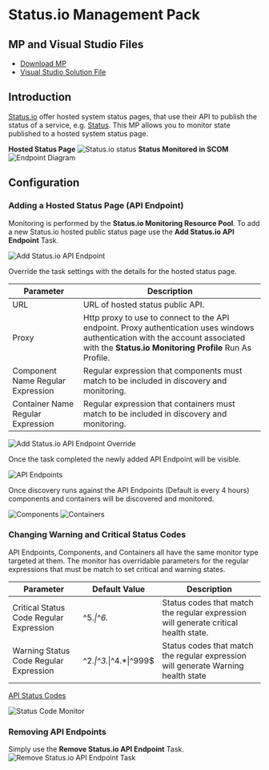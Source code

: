 # Status.io Management Pack

## MP and Visual Studio Files
* [Download MP](MPS/Status.IO.mpb)
* [Visual Studio Solution File](Status.IO/)

## Introduction

[Status.io](https://status.io/) offer hosted system status pages, that use their API to publish the status of a service, e.g. [Status](https://status.status.io/). This MP allows you to monitor state published to a hosted system status page.

**Hosted Status Page**
![Status.io status](<Screencaps/Status.io status.png>)
**Status Monitored in SCOM**
![Endpoint Diagram](<Screencaps/Endpoint Diagram.png>)

## Configuration

### Adding a Hosted Status Page (API Endpoint)

Monitoring is performed by the **Status.io Monitoring Resource Pool**. To add a new Status.io hosted public status page use the **Add Status.io API Endpoint** Task. 

![Add Status.io API Endpoint](<Screencaps/Add Api Endpoint Task.png>)

Override the task settings with the details for the hosted status page.

|Parameter|Description|
|-|-|
|URL|URL of hosted status public API. |
|Proxy|Http proxy to use to connect to the API endpoint. Proxy authentication uses windows authentication with the account associated with the **Status.io Monitoring Profile** Run As Profile.| 
|Component Name Regular Expression|Regular expression that components must match to be included in discovery and monitoring.|
|Container Name Regular Expression|Regular expression that containers must match to be included in discovery and monitoring.|

![Add Status.io API Endpoint Override](<Screencaps/Add Api Endpoint Task Overrides.png>)

Once the task completed the newly added API Endpoint will be visible.

![API Endpoints](<Screencaps/Api Endpoints.png>)

Once discovery runs against the API Endpoints (Default is every 4 hours) components and containers will be discovered and monitored.

![Components](Screencaps/Components.png)
![Containers](Screencaps/Containers.png)

### Changing Warning and Critical Status Codes

API Endpoints, Components, and Containers all have the same monitor type targeted at them. The monitor has overridable parameters for the regular expressions that must be match to set critical and warning states. 

|Parameter|Default Value|Description|
 |-|-|-|
|Critical Status Code Regular Expression|^5.*\|^6.*|Status codes that match the regular expression will generate critical health state.| 
|Warning Status Code Regular Expression|^2.*\|^3.*\|^4.*\|^999$|Status codes that match the regular expression will generate Warning health state

[API Status Codes](https://kb.status.io/developers/status-codes/)
 
![Status Code Monitor](<Screencaps/Status Code Monitor.png>)

### Removing API Endpoints

Simply use the **Remove Status.io API Endpoint** Task.
![Remove Status.io API Endpoint Task](<Screencaps/Remove Api Endpoint Task.png>)
